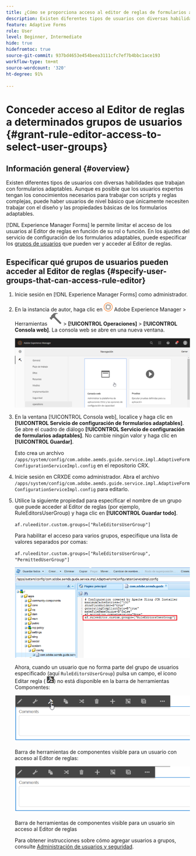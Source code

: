 ```yaml
---
title: ¿Cómo se proporciona acceso al editor de reglas de formularios adaptables de aem para seleccionar grupos de usuarios?
description: Existen diferentes tipos de usuarios con diversas habilidades que trabajan con formularios adaptables. Obtenga información sobre cómo limitar el acceso de los usuarios al Editor de reglas en función de su rol o función.
feature: Adaptive Forms
role: User
level: Beginner, Intermediate
hide: true
hidefromtoc: true
source-git-commit: 937bd4653e454beea3111cfc7ef7b4bbc1ace193
workflow-type: tm+mt
source-wordcount: '320'
ht-degree: 91%

---
```



# Conceder acceso al Editor de reglas a determinados grupos de usuarios {#grant-rule-editor-access-to-select-user-groups}

## Información general {#overview}

Existen diferentes tipos de usuarios con diversas habilidades que trabajan con formularios adaptables. Aunque es posible que los usuarios expertos tengan los conocimientos necesarios para trabajar con scripts y reglas complejas, puede haber usuarios de nivel básico que únicamente necesiten trabajar con el diseño y las propiedades básicas de los formularios adaptables.

[!DNL Experience Manager Forms] le permite limitar el acceso de los usuarios al Editor de reglas en función de su rol o función. En los ajustes del servicio de configuración de los formularios adaptables, puede especificar los [grupos de usuarios](forms-groups-privileges-tasks.md) que pueden ver y acceder al Editor de reglas.

## Especificar qué grupos de usuarios pueden acceder al Editor de reglas {#specify-user-groups-that-can-access-rule-editor}

1. Inicie sesión en [!DNL Experience Manager Forms] como administrador.
1. En la instancia de autor, haga clic en ![Adobe Experience Manager](assets/adobeexperiencemanager.png) Adobe Experience Manager > Herramientas ![martillo](assets/hammer-icon.svg) > **[!UICONTROL Operaciones]** > **[!UICONTROL Consola web]**. La consola web se abre en una nueva ventana.

   ![1-2](assets/1-2.png)

1. En la ventana [!UICONTROL Consola web], localice y haga clic en **[!UICONTROL Servicio de configuración de formularios adaptables]**. Se abre el cuadro de diálogo **[!UICONTROL Servicio de configuración de formularios adaptables]**. No cambie ningún valor y haga clic en **[!UICONTROL Guardar]**.

   Esto crea un archivo `/apps/system/config/com.adobe.aemds.guide.service.impl.AdaptiveFormConfigurationServiceImpl.config` en el repositorio CRX.

1. Inicie sesión en CRXDE como administrador. Abra el archivo `/apps/system/config/com.adobe.aemds.guide.service.impl.AdaptiveFormConfigurationServiceImpl.config` para editarlo.
1. Utilice la siguiente propiedad para especificar el nombre de un grupo que puede acceder al Editor de reglas (por ejemplo, RuleEditorsUserGroup) y haga clic en **[!UICONTROL Guardar todo]**.

   `af.ruleeditor.custom.groups=["RuleEditorsUserGroup"]`

   Para habilitar el acceso para varios grupos, especifique una lista de valores separados por comas:

   `af.ruleeditor.custom.groups=["RuleEditorsUserGroup", "PermittedUserGroup"]`

   ![Crear usuario](assets/create_user_new.png)

   Ahora, cuando un usuario que no forma parte del grupo de usuarios especificado (aquí    `RuleEditorsUserGroup`) pulsa un campo, el icono Editar regla ( ![edit-rules1](assets/edit-rules1.png)) no está disponible en la barra de herramientas Componentes:

   ![componentstoolbarwithre](assets/componentstoolbarwithre.png)

   Barra de herramientas de componentes visible para un usuario con acceso al Editor de reglas:

   ![componentstoolbarwithoutre](assets/componentstoolbarwithoutre.png)

   Barra de herramientas de componentes visible para un usuario sin acceso al Editor de reglas

   Para obtener instrucciones sobre cómo agregar usuarios a grupos, consulte [Administración de usuarios y seguridad](https://experienceleague.adobe.com/docs/experience-manager-65/administering/security/security.html?lang=es).

